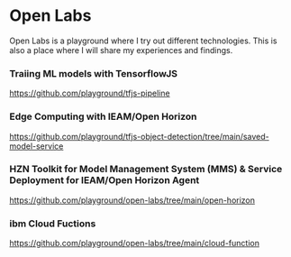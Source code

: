 # Open Labs 
Open Labs is a playground where I try out different technologies.  This is also a place where I will share my experiences and findings.  

### Traiing ML models with TensorflowJS
https://github.com/playground/tfjs-pipeline

### Edge Computing with IEAM/Open Horizon
https://github.com/playground/tfjs-object-detection/tree/main/saved-model-service

### HZN Toolkit for Model Management System (MMS) & Service Deployment for IEAM/Open Horizon Agent
https://github.com/playground/open-labs/tree/main/open-horizon

### ibm Cloud Fuctions
https://github.com/playground/open-labs/tree/main/cloud-function

